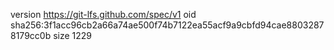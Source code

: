 version https://git-lfs.github.com/spec/v1
oid sha256:3f1acc96cb2a66a74ae500f74b7122ea55acf9a9cbfd94cae88032878179cc0b
size 1229
